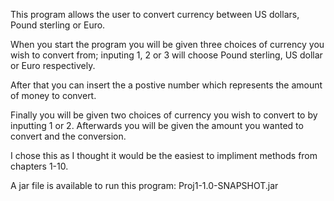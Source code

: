 This program allows the user to convert currency between US dollars, Pound sterling or Euro.

When you start the program you will be given three choices of currency you wish to convert from; inputing 1, 2 or 3 will choose Pound sterling, US dollar or Euro respectively.

After that you can insert the a postive number which represents the amount of money to convert.

Finally you will be given two choices of currency you wish to convert to by inputting 1 or 2. Afterwards you will be given the amount you wanted to convert and the conversion.

I chose this as I thought it would be the easiest to impliment methods from chapters 1-10.
 
A jar file is available to run this program: Proj1-1.0-SNAPSHOT.jar 
